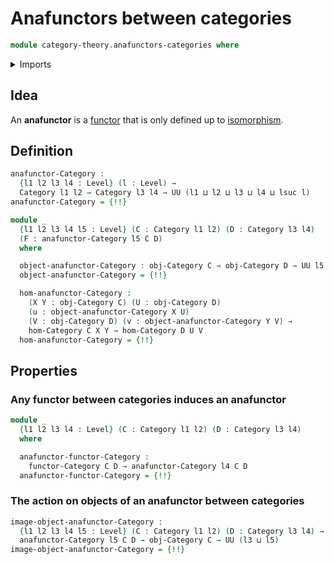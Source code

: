 # Anafunctors between categories

```agda
module category-theory.anafunctors-categories where
```

<details><summary>Imports</summary>

```agda
open import category-theory.anafunctors-precategories
open import category-theory.categories
open import category-theory.functors-categories

open import foundation.dependent-pair-types
open import foundation.propositional-truncations
open import foundation.universe-levels
```

</details>

## Idea

An **anafunctor** is a [functor](category-theory.functors-categories.md) that is
only defined up to [isomorphism](category-theory.isomorphisms-in-categories.md).

## Definition

```agda
anafunctor-Category :
  {l1 l2 l3 l4 : Level} (l : Level) →
  Category l1 l2 → Category l3 l4 → UU (l1 ⊔ l2 ⊔ l3 ⊔ l4 ⊔ lsuc l)
anafunctor-Category = {!!}

module _
  {l1 l2 l3 l4 l5 : Level} (C : Category l1 l2) (D : Category l3 l4)
  (F : anafunctor-Category l5 C D)
  where

  object-anafunctor-Category : obj-Category C → obj-Category D → UU l5
  object-anafunctor-Category = {!!}

  hom-anafunctor-Category :
    (X Y : obj-Category C) (U : obj-Category D)
    (u : object-anafunctor-Category X U)
    (V : obj-Category D) (v : object-anafunctor-Category Y V) →
    hom-Category C X Y → hom-Category D U V
  hom-anafunctor-Category = {!!}
```

## Properties

### Any functor between categories induces an anafunctor

```agda
module _
  {l1 l2 l3 l4 : Level} (C : Category l1 l2) (D : Category l3 l4)
  where

  anafunctor-functor-Category :
    functor-Category C D → anafunctor-Category l4 C D
  anafunctor-functor-Category = {!!}
```

### The action on objects of an anafunctor between categories

```agda
image-object-anafunctor-Category :
  {l1 l2 l3 l4 l5 : Level} (C : Category l1 l2) (D : Category l3 l4) →
  anafunctor-Category l5 C D → obj-Category C → UU (l3 ⊔ l5)
image-object-anafunctor-Category = {!!}
```
